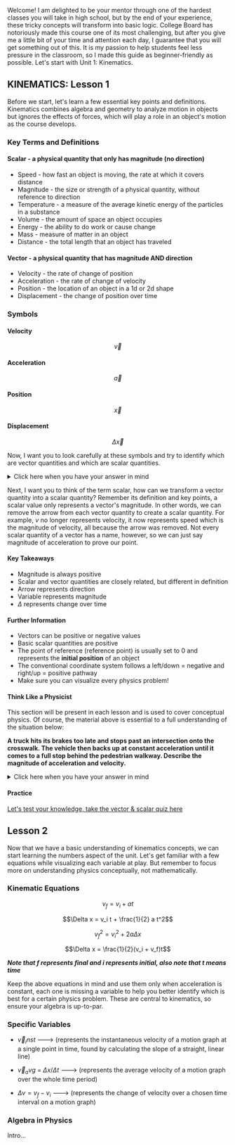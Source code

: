

Welcome! I am delighted to be your mentor through one of the hardest classes you will take in high school, but by the end of your experience, these tricky concepts will transform into basic logic. College Board has notoriously made this course one of its most challenging, but after you give me a little bit of your time and attention each day, I guarantee that you will get something out of this. It is my passion to help students feel less pressure in the classroom, so I made this guide as beginner-friendly as possible. Let's start with Unit 1: Kinematics.

## KINEMATICS: Lesson 1

Before we start, let's learn a few essential key points and definitions. Kinematics combines algebra and geometry to analyze motion in objects but ignores the effects of forces, which will play a role in an object's motion as the course develops.

### Key Terms and Definitions

#### Scalar - a physical quantity that only has magnitude (no direction)

* Speed - how fast an object is moving, the rate at which it covers distance
* Magnitude - the size or strength of a physical quantity, without reference to direction
* Temperature - a measure of the average kinetic energy of the particles in a substance
* Volume - the amount of space an object occupies
* Energy - the ability to do work or cause change
* Mass - measure of matter in an object
* Distance - the total length that an object has traveled

#### Vector - a physical quantity that has magnitude AND direction

* Velocity - the rate of change of position
* Acceleration - the rate of change of velocity
* Position - the location of an object in a 1d or 2d shape
* Displacement - the change of position over time

### Symbols

#### Velocity
$$\vec{v}$$

#### Acceleration
$$\vec{a}$$

#### Position
$$\vec{x}$$

#### Displacement
$$\Delta\vec{x}$$


Now, I want you to look carefully at these symbols and try to identify which are vector quantities and which are scalar quantities.

<details>
    <summary>Click here when you have your answer in mind</summary>

Actually, they are all vector quantities! If we scroll above, we will see that scalar quantities do not have direction, while vector quantities do. The arrow above each variable represents direction in physics. The variable itself represents magnitude, which is the only factor that makes up a scalar quantity.

</details>

Next, I want you to think of the term scalar, how can we transform a vector quantity into a scalar quantity? Remember its definition and key points, a scalar value only represents a vector's magnitude. In other words, we can remove the arrow from each vector quantity to create a scalar quantity. For example, $v$ no longer represents velocity, it now represents speed which is the magnitude of velocity, all because the arrow was removed. Not every scalar quantity of a vector has a name, however, so we can just say magnitude of acceleration to prove our point.

#### Key Takeaways

* Magnitude is always positive
* Scalar and vector quantities are closely related, but different in definition
* Arrow represents direction
* Variable represents magnitude
* $\Delta$ represents change over time

#### Further Information

* Vectors can be positive or negative values
* Basic scalar quantities are positive
* The point of reference (reference point) is usually set to 0 and represents the **initial position** of an object
* The conventional coordinate system follows a left/down = negative and right/up = positive pathway
* Make sure you can visualize every physics problem!

#### Think Like a Physicist

This section will be present in each lesson and is used to cover conceptual physics. Of course, the material above is essential to a full understanding of the situation below:

**A truck hits its brakes too late and stops past an intersection onto the crosswalk. The vehicle then backs up at constant acceleration until it comes to a full stop behind the pedestrian walkway. Describe the magnitude of acceleration and velocity.**

<details>
    <summary>Click here when you have your answer in mind</summary>

The magnitude of acceleration is not changing since it is constant in this scenario, but the magnitude of velocity is increasing steadily due to constant acceleration and a gradual gain of speed. Even though the direction of velocity and acceleration is negative, the magnitude must stay positive and reflect only the quantity of a vector without reference to direction, which can be referred to as the scalar portion. An easy way to find the magnitude of any vector value is to take its absolute value.

</details>

#### Practice

[Let's test your knowledge, take the vector & scalar quiz here](Quiz.html)


## Lesson 2

Now that we have a basic understanding of kinematics concepts, we can start learning the numbers aspect of the unit. Let's get familiar with a few equations while visualizing each variable at play. But remember to focus more on understanding physics conceptually, not mathematically.

### Kinematic Equations

$$v_f = v_i + at$$

$$\Delta x = v_i t + \frac{1}{2} a t^2$$

$$v_f^2 = v_i^2 + 2a\Delta x$$

$$\Delta x = \frac{1}{2}(v_i + v_f)t$$

***Note that f represents final and i represents initial, also note that t means time***

Keep the above equations in mind and use them only when acceleration is constant, each one is missing a variable to help you better identify which is best for a certain physics problem. These are central to kinematics, so ensure your algebra is up-to-par.

### Specific Variables

* $\vec{v}_inst$ ---> (represents the instantaneous velocity of a motion graph at a single point in time, found by calculating the slope of a straight, linear line)

* $\vec{v}_avg$ = $\Delta x / \Delta t$ ---> (represents the average velocity of a motion graph over the whole time period)

* $\Delta v = v_f - v_i$ ---> (represents the change of velocity over a chosen time interval on a motion graph)

### Algebra in Physics

Intro...
